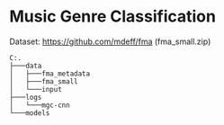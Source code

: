 # Music Genre Classification
Dataset: https://github.com/mdeff/fma (fma_small.zip)

```
C:.
├───data
│   ├───fma_metadata
│   ├───fma_small
│   └───input
├───logs
│   └───mgc-cnn
└───models
```
